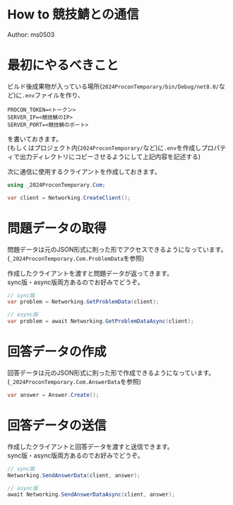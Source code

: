 How to 競技鯖との通信
=====================

Author: ms0503

# 最初にやるべきこと
ビルド後成果物が入っている場所(`2024ProconTemporary/bin/Debug/net8.0/`など)に`.env`ファイルを作り、
```env
PROCON_TOKEN=<トークン>
SERVER_IP=<競技鯖のIP>
SERVER_PORT=<競技鯖のポート>
```
を書いておきます。  
(もしくはプロジェクト内(`2024ProconTemporary/`など)に`.env`を作成しプロパティで出力ディレクトリにコピーさせるようにして上記内容を記述する)

次に通信に使用するクライアントを作成しておきます。
```cs
using _2024ProconTemporary.Com;

var client = Networking.CreateClient();
```

# 問題データの取得
問題データは元のJSON形式に則った形でアクセスできるようになっています。(`_2024ProconTemporary.Com.ProblemData`を参照)

作成したクライアントを渡すと問題データが返ってきます。  
sync版・async版両方あるのでお好みでどうぞ。
```cs
// sync版
var problem = Networking.GetProblemData(client);

// async版
var problem = await Networking.GetProblemDataAsync(client);
```

# 回答データの作成
回答データは元のJSON形式に則った形で作成できるようになっています。(`_2024ProconTemporary.Com.AnswerData`を参照)
```cs
var answer = Answer.Create();
```

# 回答データの送信
作成したクライアントと回答データを渡すと送信できます。  
sync版・async版両方あるのでお好みでどうぞ。
```cs
// sync版
Networking.SendAnswerData(client, answer);

// async版
await Networking.SendAnswerDataAsync(client, answer);
```
